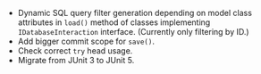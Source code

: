 - Dynamic SQL query filter generation depending on model class attributes in `load()` method of classes implementing `IDatabaseInteraction` interface. (Currently only filtering by ID.)
- Add bigger commit scope for `save()`.
- Check correct `try` head usage.
- Migrate from JUnit 3 to JUnit 5.
